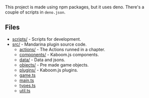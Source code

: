 This project is made using npm packages, but it uses deno.
There's a couple of scripts in `deno.json`.

## Files

-   [scripts/](./mandarina/scripts) - Scripts for development.
-   [src/](.\mandarina\src) - Mandarina plugin source code.
    -   [actions/](.\mandarina\src\actions) - The Actions runned in a chapter.
    -   [components/](.\mandarina\src\components) - Kaboom.js components.
    -   [data/](.\mandarina\src\data) - Data and jsons.
    -   [objects/](.\mandarina\src\objects) - Pre made game objects.
    -   [plugins/](.\mandarina\src\plugins) - Kaboom.js plugins.
    -   [game.ts](.\mandarina\src\game.ts)
    -   [main.ts](.\mandarina\src\main.ts)
    -   [types.ts](.\mandarina\src\types.ts)
    -   [util.ts](.\mandarina\src\util.ts)

